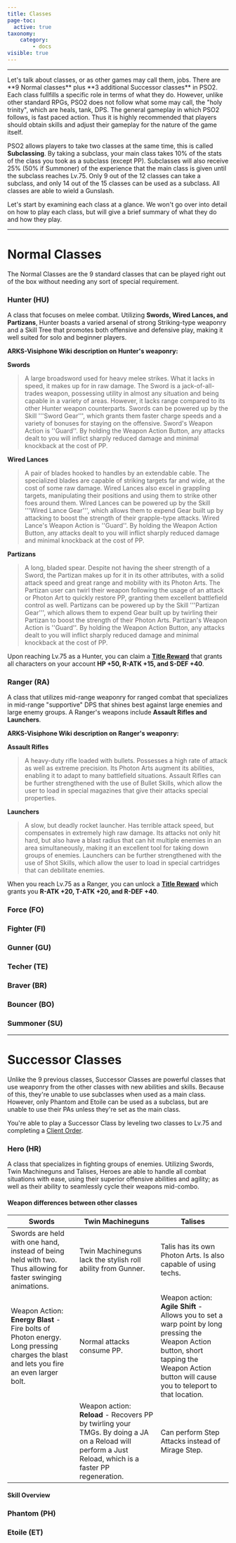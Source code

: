 ```yaml
---
title: Classes
page-toc:
  active: true
taxonomy:
    category:
        - docs
visible: true
---
```


<hr>
Let's talk about classes, or as other games may call them, jobs. There are **9 Normal classes** plus **3 additional Successor classes** in PSO2. Each class fullfills a specific role in terms of what they do. However, unlike other standard RPGs, PSO2 does not follow what some may call, the "holy trinity", which are heals, tank, DPS. The general gameplay in which PSO2 follows, is fast paced action. Thus it is highly recommended that players should obtain skills and adjust their gameplay for the nature of the game itself.

PSO2 allows players to take two classes at the same time, this is called **Subclassing**. By taking a subclass, your main class takes 10% of the stats of the class you took as a subclass (except PP). Subclasses will also receive 25% (50% if Summoner) of the experience that the main class is given until the subclass reaches Lv.75.
Only 9 out of the 12 classes can take a subclass, and only 14 out of the 15 classes can be used as a subclass. All classes are able to wield a Gunslash.

Let's start by examining each class at a glance. We won't go over into detail on how to play each class, but will give a brief summary of what they do and how they play.

<hr>

# Normal Classes
The Normal Classes are the 9 standard classes that can be played right out of the box without needing any sort of special requirement.

### Hunter (HU)
A class that focuses on melee combat. Utilizing **Swords, Wired Lances, and Partizans**, Hunter boasts a varied arsenal of strong Striking-type weaponry and a Skill Tree that promotes both offensive and defensive play, 
making it well suited for solo and beginner players.

<strong>ARKS-Visiphone Wiki description on Hunter's weaponry:</strong>

<strong>Swords</strong>
> A large broadsword used for heavy melee strikes. What it lacks in speed, it makes up for in raw damage. The Sword is a jack-of-all-trades weapon, possessing utility in almost any situation and being capable in a variety of areas. However, it lacks range compared to its other Hunter weapon counterparts. Swords can be powered up by the Skill '''Sword Gear''', which grants them faster charge speeds and a variety of bonuses for staying on the offensive.
> Sword's Weapon Action is ''Guard''. By holding the Weapon Action Button, any attacks dealt to you will inflict sharply reduced damage and minimal knockback at the cost of PP.

<strong>Wired Lances</strong>
> A pair of blades hooked to handles by an extendable cable. The specialized blades are capable of striking targets far and wide, at the cost of some raw damage. Wired Lances also excel in grappling targets, manipulating their positions and using them to strike other foes around them. Wired Lances can be powered up by the Skill '''Wired Lance Gear''', which allows them to expend Gear built up by attacking to boost the strength of their grapple-type attacks.
> Wired Lance's Weapon Action is ''Guard''. By holding the Weapon Action Button, any attacks dealt to you will inflict sharply reduced damage and minimal knockback at the cost of PP.

<strong>Partizans</strong>
> A long, bladed spear. Despite not having the sheer strength of a Sword, the Partizan makes up for it in its other attributes, with a solid attack speed and great range and mobility with its Photon Arts. The Partizan user can twirl their weapon following the usage of an attack or Photon Art to quickly restore PP, granting them excellent battlefield control as well. Partizans can be powered up by the Skill '''Partizan Gear''', which allows them to expend Gear built up by twirling their Partizan to boost the strength of their Photon Arts.
> Partizan's Weapon Action is ''Guard''. By holding the Weapon Action Button, any attacks dealt to you will inflict sharply reduced damage and minimal knockback at the cost of PP.

Upon reaching Lv.75 as a Hunter, you can claim a <a href="#">**Title Reward**</a> that grants all characters on your account **HP +50, R-ATK +15, and S-DEF +40**.

### Ranger (RA)
A class that utilizes mid-range weaponry for ranged combat that specializes in mid-range "supportive" DPS that shines best against large enemies and large enemy groups. A Ranger's weapons include **Assault Rifles and Launchers**.

<strong>ARKS-Visiphone Wiki description on Ranger's weaponry:</strong>

**Assault Rifles**
> A heavy-duty rifle loaded with bullets. Possesses a high rate of attack as well as extreme precision. Its Photon Arts augment its abilities, enabling it to adapt to many battlefield situations. Assault Rifles can be further strengthened with the use of Bullet Skills, which allow the user to load in special magazines that give their attacks special properties.

**Launchers**
> A slow, but deadly rocket launcher. Has terrible attack speed, but compensates in extremely high raw damage. Its attacks not only hit hard, but also have a blast radius that can hit multiple enemies in an area simultaneously, making it an excellent tool for taking down groups of enemies. Launchers can be further strengthened with the use of Shot Skills, which allow the user to load in special cartridges that can debilitate enemies.

When you reach Lv.75 as a Ranger, you can unlock a <a href="#">**Title Reward**</a> which grants you **R-ATK +20, T-ATK +20, and R-DEF +40**.

### Force (FO)

### Fighter (FI)

### Gunner (GU)

### Techer (TE)

### Braver (BR)

### Bouncer (BO)

### Summoner (SU)

<hr>

# Successor Classes
Unlike the 9 previous classes, Successor Classes are powerful classes that use weaponry from the other classes with new abilities and skills. Because of this, they're unable to use subclasses when used as a main class. However, only Phantom and Etoile can be used as a subclass, but are unable to use their PAs unless they're set as the main class.

You're able to play a Successor Class by leveling two classes to Lv.75 and completing a [Client Order](#).

### Hero (HR)
A class that specializes in fighting groups of enemies. Utilizing Swords, Twin Machineguns and Talises, Heroes are able to handle all combat situations with ease, using their superior offensive abilities and agility; as well as their ability to seamlessly cycle their weapons mid-combo.

#### Weapon differences between other classes
|**Swords**|**Twin Machineguns**|**Talises**|
|----------|--------------------|-----------|
| Swords are held with one hand, instead of being held with two. Thus allowing for faster swinging animations. | Twin Machineguns lack the stylish roll ability from Gunner. | Talis has its own Photon Arts. Is also capable of using techs. |
| Weapon Action: **Energy Blast** - Fire bolts of Photon energy. Long pressing charges the blast and lets you fire an even larger bolt. | Normal attacks consume PP. | Weapon action: **Agile Shift** - Allows you to set a warp point by long pressing the Weapon Action button, short tapping the Weapon Action button will cause you to teleport to that location. |
| | Weapon action: **Reload** - Recovers PP by twirling your TMGs. By doing a JA on a Reload will perform a Just Reload, which is a faster PP regeneration. | Can perform Step Attacks instead of Mirage Step. |

#### Skill Overview

### Phantom (PH)

### Etoile (ET)



